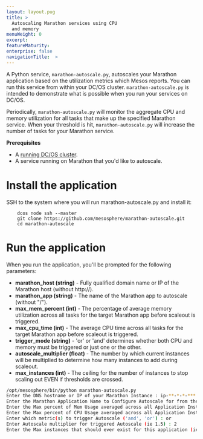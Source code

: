 ```yaml
---
layout: layout.pug
title: >
  Autoscaling Marathon services using CPU
  and memory
menuWeight: 0
excerpt:
featureMaturity:
enterprise: false
navigationTitle:  >
---
```


<!-- This source repo for this topic is https://github.com/dcos/dcos-docs -->


A Python service, `marathon-autoscale.py`, autoscales your Marathon application based on the utilization metrics which Mesos reports. You can run this service from within your DC/OS cluster. `marathon-autoscale.py` is intended to demonstrate what is possible when you run your services on DC/OS.

Periodically, `marathon-autoscale.py` will monitor the aggregate CPU and memory utilization for all tasks that make up the specified Marathon service. When your threshold is hit, `marathon-autoscale.py` will increase the number of tasks for your Marathon service.

**Prerequisites**

*   A [running DC/OS cluster][1].
*   A service running on Marathon that you'd like to autoscale.

# Install the application

SSH to the system where you will run marathon-autoscale.py and install it:

        dcos node ssh --master
        git clone https://github.com/mesosphere/marathon-autoscale.git
        cd marathon-autoscale

# Run the application

When you run the application, you'll be prompted for the following parameters:

*   **marathon_host (string)** - Fully qualified domain name or IP of the Marathon host (without http://).
*   **marathon_app (string)** - The name of the Marathon app to autoscale (without "/").
*   **max_mem_percent (int)** - The percentage of average memory utilization across all tasks for the target Marathon app before scaleout is triggered.
*   **max_cpu_time (int)** - The average CPU time across all tasks for the target Marathon app before scaleout is triggered.
*   **trigger_mode (string)** - 'or' or 'and' determines whether both CPU and memory must be triggered or just one or the other.
*   **autoscale_multiplier (float)** - The number by which current instances will be multiplied to determine how many instances to add during scaleout.
*   **max_instances (int)** - The ceiling for the number of instances to stop scaling out EVEN if thresholds are crossed.

```bash
/opt/mesosphere/bin/python marathon-autoscale.py
Enter the DNS hostname or IP of your Marathon Instance : ip-**-*-*-***
Enter the Marathon Application Name to Configure Autoscale for from the Marathon UI : testing
Enter the Max percent of Mem Usage averaged across all Application Instances to trigger Autoscale (ie. 80) : 5
Enter the Max percent of CPU Usage averaged across all Application Instances to trigger Autoscale (ie. 80) : 5
Enter which metric(s) to trigger Autoscale ('and', 'or') : or
Enter Autoscale multiplier for triggered Autoscale (ie 1.5) : 2
Enter the Max instances that should ever exist for this application (ie. 20) : 10
```

 [1]: /docs/1.7/administration/installing/
